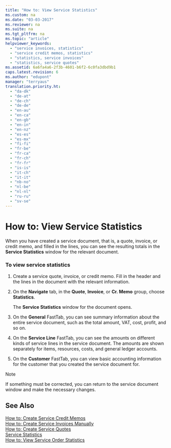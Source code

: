 ```yaml
---
title: "How to: View Service Statistics"
ms.custom: na
ms.date: "03-03-2017"
ms.reviewer: na
ms.suite: na
ms.tgt_pltfrm: na
ms.topic: "article"
helpviewer_keywords: 
  - "service invoices, statistics"
  - "service credit memos, statistics"
  - "statistics, service invoices"
  - "statistics, service quotes"
ms.assetid: 6a6fa4a6-2f3b-4601-b6f2-6c0fa3dbd9b1
caps.latest.revision: 6
ms.author: "edupont"
manager: "terryaus"
translation.priority.ht: 
  - "da-dk"
  - "de-at"
  - "de-ch"
  - "de-de"
  - "en-au"
  - "en-ca"
  - "en-gb"
  - "en-in"
  - "en-nz"
  - "es-es"
  - "es-mx"
  - "fi-fi"
  - "fr-be"
  - "fr-ca"
  - "fr-ch"
  - "fr-fr"
  - "is-is"
  - "it-ch"
  - "it-it"
  - "nb-no"
  - "nl-be"
  - "nl-nl"
  - "ru-ru"
  - "sv-se"
---
```

# How to: View Service Statistics
When you have created a service document, that is, a quote, invoice, or credit memo, and filled in the lines, you can see the resulting totals in the **Service Statistics** window for the relevant document.  
  
### To view service statistics  
  
1.  Create a service quote, invoice, or credit memo. Fill in the header and the lines in the document with the relevant information.  
  
2.  On the **Navigate** tab, in the **Quote**, **Invoice**, or **Cr. Memo** group, choose **Statistics**.  
  
     The **Service Statistics** window for the document opens.  
  
3.  On the **General** FastTab, you can see summary information about the entire service document, such as the total amount, VAT, cost, profit, and so on.  
  
4.  On the **Service Line** FastTab, you can see the amounts on different kinds of service lines in the service document. The amounts are shown separately for items, resources, costs, and general ledger accounts.  
  
5.  On the **Customer** FastTab, you can view basic accounting information for the customer that you created the service document for.  
  
> [!NOTE]  
>  If something must be corrected, you can return to the service document window and make the necessary changes.  
  
## See Also  
 [How to: Create Service Credit Memos](../Service/how-to-create-service-credit-memos.md)   
 [How to: Create Service Invoices Manually](../Service/how-to-create-service-invoices-manually.md)   
 [How to: Create Service Quotes](../Service/how-to-create-service-quotes.md)   
 [Service Statistics](../Service/service-statistics.md)   
 [How to: View Service Order Statistics](../Service/how-to-view-service-order-statistics.md)